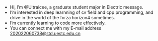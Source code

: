 - Hi, I’m @Ultraicee, a graduate student major in Electric message.
- I’m interested in deep learnning of cv field and cpp programming, and drive in the world of the forza horizon4 sometimes.
- I’m currently learning to code more effectively.
- You can connect me with my E-mail address 202022060738@std.uestc.edu.cn 
